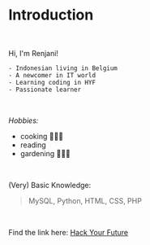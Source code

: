 # Introduction

<p>&nbsp;</p>

Hi, I'm Renjani!

```About me:
- Indonesian living in Belgium
- A newcomer in IT world
- Learning coding in HYF
- Passionate learner
```

<p>&nbsp;</p>

_Hobbies:_

- cooking 🍚🍲🍤
- reading
- gardening 🌱🌷🌻

<p>&nbsp;</p>

(Very) Basic Knowledge:

> MySQL, Python, HTML, CSS, PHP

<p>&nbsp;</p>

Find the link here: [Hack Your Future](https://hackyourfuture.be/)
